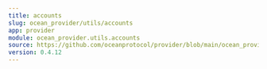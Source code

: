 ```yaml
---
title: accounts
slug: ocean_provider/utils/accounts
app: provider
module: ocean_provider.utils.accounts
source: https://github.com/oceanprotocol/provider/blob/main/ocean_provider/utils/accounts.py
version: 0.4.12
---
```

